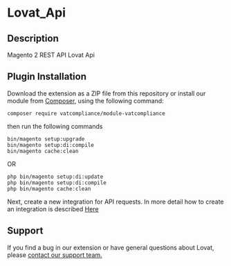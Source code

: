 # Lovat_Api

## Description
Magento 2 REST API Lovat Api

## Plugin Installation

Download the extension as a ZIP file from this repository or install our module from [Composer](https://getcomposer.org/), using the following command:

```composer require vatcompliance/module-vatcompliance```

then run the following commands
```
bin/magento setup:upgrade
bin/magento setup:di:compile
bin/magento cache:clean
```

OR

```
php bin/magento setup:di:update
php bin/magento setup:di:compile
php bin/magento cache:clean
```

Next, create a new integration for API requests. In more detail how to create an integration is described [Here](https://www.mageplaza.com/kb/how-to-create-new-api-information-for-integration-magento-2.html)

## Support
If you find a bug in our extension or have general questions about Lovat, please [contact our support team.](https://vatcompliance.co/contacts)
